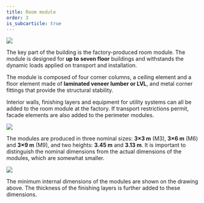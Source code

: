 ```yaml
---
title: Room module
order: 3
is_subcarticle: true
---
```

![](https://res.cloudinary.com/patternbuildings/image/upload/v1595345865/docs/Room-module_yxp3i9.jpg)

The key part of the building is the factory-produced room module. The module is designed for **up to seven floor** buildings and withstands the dynamic loads applied on transport and installation.

The module is composed of four corner columns, a ceiling element and a floor element made of **laminated veneer lumber or LVL**, and metal corner fittings that provide the structural stability.

Interior walls, finishing layers and equipment for utility systems can all be added to the room module at the factory. If transport restrictions permit, facade elements are also added to the perimeter modules.

![](https://res.cloudinary.com/patternbuildings/image/upload/v1595346129/docs/Modules_M3-M6-M9_hhyowz.jpg)

The modules are produced in three nominal sizes: **3×3 m** (M3), **3×6 m** (M6) and **3×9 m** (M9), and two heights: **3.45 m** and **3.13 m**. It is important to distinguish the nominal dimensions from the actual dimensions of the modules, which are somewhat smaller.

![](https://res.cloudinary.com/patternbuildings/image/upload/v1595346148/docs/Module_dimensions_lfk7dw.jpg)

The minimum internal dimensions of the modules are shown on the drawing above. The thickness of the finishing layers is further added to these dimensions.